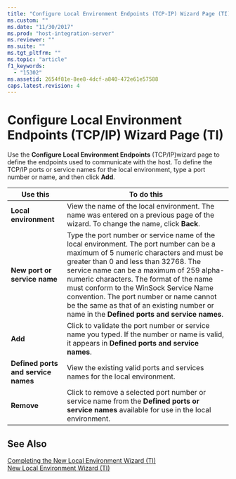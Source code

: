 ```yaml
---
title: "Configure Local Environment Endpoints (TCP-IP) Wizard Page (TI)2 | Microsoft Docs"
ms.custom: ""
ms.date: "11/30/2017"
ms.prod: "host-integration-server"
ms.reviewer: ""
ms.suite: ""
ms.tgt_pltfrm: ""
ms.topic: "article"
f1_keywords: 
  - "15302"
ms.assetid: 2654f81e-8ee8-4dcf-a840-472e61e57588
caps.latest.revision: 4
---
```

# Configure Local Environment Endpoints (TCP/IP) Wizard Page (TI)
Use the **Configure Local Environment Endpoints** (TCP/IP)wizard page to define the endpoints used to communicate with the host. To define the TCP/IP ports or service names for the local environment, type a port number or name, and then click **Add**.  
  
|Use this|To do this|  
|--------------|----------------|  
|**Local environment**|View the name of the local environment. The name was entered on a previous page of the wizard. To change the name, click **Back**.|  
|**New port or service name**|Type the port number or service name of the local environment. The port number can be a maximum of 5 numeric characters and must be greater than 0 and less than 32768. The service name can be a maximum of 259 alpha-numeric characters. The format of the name must conform to the WinSock Service Name convention. The port number or name cannot be the same as that of an existing number or name in the **Defined ports and service names**.|  
|**Add**|Click to validate the port number or service name you typed. If the number or name is valid, it appears in **Defined ports and service names**.|  
|**Defined ports and service names**|View the existing valid ports and services names for the local environment.|  
|**Remove**|Click to remove a selected port number or service name from the **Defined ports or service names** available for use in the local environment.|  
  
## See Also  
 [Completing the New Local Environment Wizard (TI)](../core/completing-the-new-local-environment-wizard-ti-2.md)   
 [New Local Environment Wizard (TI)](../core/new-local-environment-wizard-ti-1.md)
